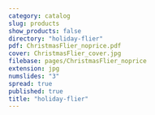 ```yaml
---
category: catalog
slug: products
show_products: false
directory: "holiday-flier"
pdf: ChristmasFlier_noprice.pdf
cover: ChristmasFlier_cover.jpg
filebase: pages/ChristmasFlier_noprice
extension: jpg
numslides: "3"
spread: true
published: true
title: "holiday-flier"
---
```


